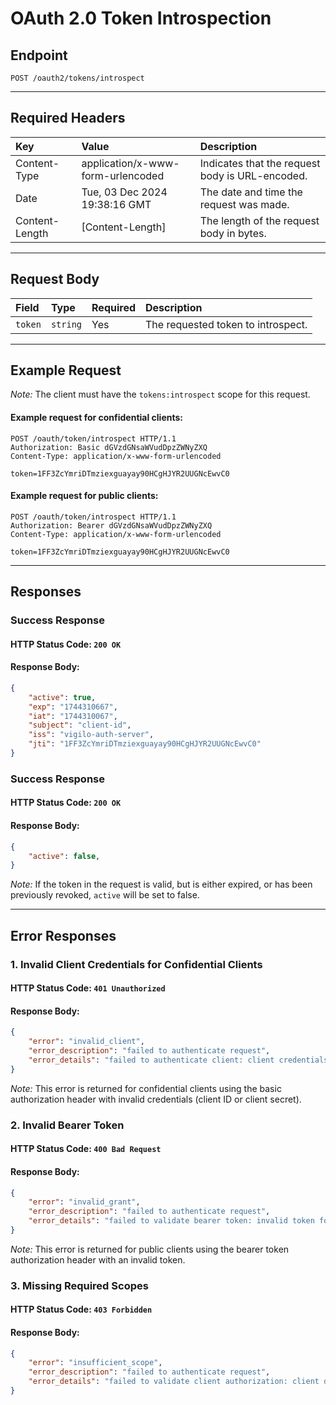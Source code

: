 # OAuth 2.0 Token Introspection

## Endpoint
```http
POST /oauth2/tokens/introspect

```

---

## Required Headers
| Key             | Value                              | Description                                     |
| :-------------- | :----------------------------------| :-----------------------------------------------|
| Content-Type    | application/x-www-form-urlencoded  | Indicates that the request body is URL-encoded. |
| Date            | Tue, 03 Dec 2024 19:38:16 GMT      | The date and time the request was made.         |
| Content-Length  | [Content-Length]                   | The length of the request body in bytes.        |

---

## Request Body
| Field        | Type       | Required  | Description                           |
| :------------|:-----------|:----------|:--------------------------------------|
| `token`      | `string`   | Yes       | The requested token to introspect.    |

---

## Example Request
*Note:* The client must have the `tokens:introspect` scope for this request.

#### Example request for confidential clients:
```http
POST /oauth/token/introspect HTTP/1.1
Authorization: Basic dGVzdGNsaWVudDpzZWNyZXQ
Content-Type: application/x-www-form-urlencoded

token=1FF3ZcYmriDTmziexguayay90HCgHJYR2UUGNcEwvC0
```

#### Example request for public clients:
```http
POST /oauth/token/introspect HTTP/1.1
Authorization: Bearer dGVzdGNsaWVudDpzZWNyZXQ
Content-Type: application/x-www-form-urlencoded

token=1FF3ZcYmriDTmziexguayay90HCgHJYR2UUGNcEwvC0
```

---

## Responses

### Success Response
#### HTTP Status Code: `200 OK`
#### Response Body:
```json
{
    "active": true,
    "exp": "1744310667",
    "iat": "1744310067",
    "subject": "client-id",
    "iss": "vigilo-auth-server",
    "jti": "1FF3ZcYmriDTmziexguayay90HCgHJYR2UUGNcEwvC0"
}
```

### Success Response
#### HTTP Status Code: `200 OK`
#### Response Body:
```json
{
    "active": false,
}
```

*Note:* If the token in the request is valid, but is either expired, or has been previously revoked, `active` will be set to false.

---

## Error Responses

### 1. Invalid Client Credentials for Confidential Clients
#### HTTP Status Code: `401 Unauthorized`
#### Response Body:
```json
{
    "error": "invalid_client",
    "error_description": "failed to authenticate request",
    "error_details": "failed to authenticate client: client credentials are either missing or invalid"
}
```
*Note:* This error is returned for confidential clients using the basic authorization header with invalid credentials (client ID or client secret).

### 2. Invalid Bearer Token
#### HTTP Status Code: `400 Bad Request`
#### Response Body:
```json
{
    "error": "invalid_grant",
    "error_description": "failed to authenticate request",
    "error_details": "failed to validate bearer token: invalid token format"
}
```
*Note:* This error is returned for public clients using the bearer token authorization header with an invalid token.

### 3. Missing Required Scopes
#### HTTP Status Code: `403 Forbidden`
#### Response Body:
```json
{
    "error": "insufficient_scope",
    "error_description": "failed to authenticate request",
    "error_details": "failed to validate client authorization: client does have the required scope(s)"
}
```
